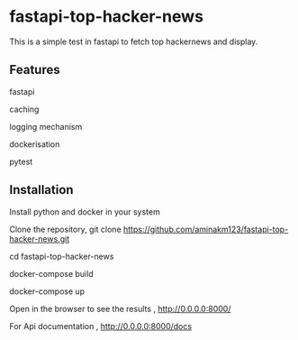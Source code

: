 # fastapi-top-hacker-news

This is a simple test in fastapi to fetch top hackernews and display.

Features 
--------

fastapi

caching

logging mechanism

dockerisation

pytest

Installation
-----------

Install python and docker in your system

Clone the repository, git clone https://github.com/aminakm123/fastapi-top-hacker-news.git

cd fastapi-top-hacker-news

docker-compose build

docker-compose up

Open in the browser to see the results , http://0.0.0.0:8000/

For Api documentation , http://0.0.0.0:8000/docs